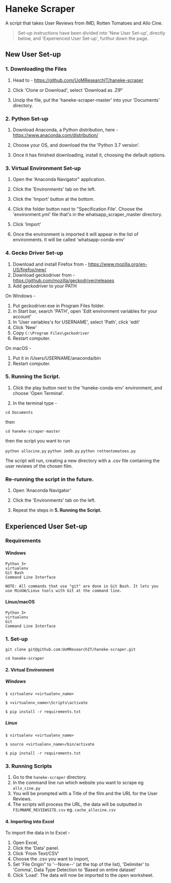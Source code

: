 # Haneke Scraper

A script that takes User Reviews from IMD, Rotten Tomatoes and Allo Cine.

> Set-up instructions have been divided into 'New User Set-up', directly below, and 'Experienced User Set-up', furthur down the page.

## New User Set-up

### **1. Downloading the Files**

1. Head to - https://github.com/UoMResearchIT/haneke-scraper

2. Click 'Clone or Download', select 'Download as .ZIP'

3. Unzip the file, put the 'haneke-scraper-master' into your 'Documents' directory.

### **2. Python Set-up**

1. Download Anaconda, a Python distribution, here - https://www.anaconda.com/distribution/

2. Choose your OS, and download the the 'Python 3.7 version'.

3. Once it has finished downloading, install it, choosing the default options.

### **3. Virtual Environment Set-up**

1. Open the 'Anaconda Navigator" application.

2. Click the 'Environments' tab on the left.

3. Click the 'Import' button at the bottom.

4. Click the folder button next to "Specification File'. Choose the 'environment.yml' file that's in the whatsapp_scraper_master directory.

5. Click 'Import'

6. Once the environment is imported it will appear in the list of environments. It will be called 'whatsapp-conda-env'


### **4. Gecko Driver Set-up**

1. Download and install Firefox from - https://www.mozilla.org/en-US/firefox/new/
2. Download geckodriver from - https://github.com/mozilla/geckodriver/releases
3. Add geckodriver to your PATH

On Windows - 
1. Put geckodriver.exe in Program Files folder.
2. in Start bar, search 'PATH', open 'Edit environment variables for your account'
3. In 'User variables's for USERNAME', select 'Path', click 'edit'
4. Click 'New'
5. Copy `C:\Program Files\geckodriver` 
6. Restart computer.

On macOS -
1. Put it in /Users/USERNAME/anaconda/bin
2. Restart computer.

### **5. Running the Script.**

1. Click the play button next to the 'haneke-conda-env' environment, and choose 'Open Terminal'.

2. In the terminal type - 

`cd Documents`

then

`cd haneke-scraper-master`

then the script you want to run

`python allocine.py`
`python imdb.py`
`python rottentomatoes.py`

The script will run, creating a new directory with a .csv file containing the user reviews of the chosen film.

### **Re-running the script in the future.**

1. Open 'Anaconda Navigator'

2. Click the 'Environments' tab on the left.

3. Repeat the steps in **5. Running the Script.**

## Experienced User Set-up

### Requirements

#### Windows

    Python 3+
    virtualenv
    Git Bash
    Command Line Interface

    NOTE: All commands that use "git" are done in Git Bash. It lets you use MinGW/Linux tools with Git at the command line.

#### Linux/macOS

    Python 3+
    virtualenv
    Git
    Command Line Interface

### 1. Set-up

    git clone git@github.com:UoMResearchIT/haneke-scraper.git

    cd haneke-scraper

#### 2. Virtual Environment

##### Windows

    $ virtualenv <virtualenv_name>

    $ <virtualenv_name>\Scripts\activate

    $ pip install -r requirements.txt

##### Linux

    $ virtualenv <virtualenv_name>

    $ source <virtualenv_name>/bin/activate

    $ pip install -r requirements.txt

### 3. Running Scripts

1. Go to the `haneke-scraper` directory.
2. In the command line run which website you want to scrape eg `allo_cine.py` 
3. You will be prompted with a Title of the film and the URL for the User Reviews.
4. The scripts will process the URL, the data will be outputted in `FILMNAME_REVIEWSITE.csv` eg. `cache_allocine.csv`

#### 4. Importing into Excel

To import the data in to Excel -

1. Open Excel,
2. Click the 'Data' panel.
3. Click 'From Text/CSV'
4. Choose the .csv you want to import,
5. Set 'File Origin" to '--None--' (at the top of the list), 'Delimiter' to 'Comma', Data Type Detection to 'Based on entire dataset'
6. Click 'Load'. The data will now be imported to the open worksheet.
